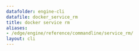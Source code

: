 ```yaml
---
datafolder: engine-cli
datafile: docker_service_rm
title: docker service rm
aliases:
- /edge/engine/reference/commandline/service_rm/
layout: cli
---
```


<!--
This page is automatically generated from Docker's source code. If you want to
suggest a change to the text that appears here, open a ticket or pull request
in the source repository on GitHub:

https://github.com/docker/cli
-->